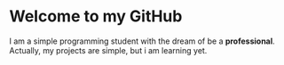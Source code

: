# Welcome to my GitHub
  I am a simple programming student with the dream of be a **professional**.\
  Actually, my projects are simple, but i am learning yet.
